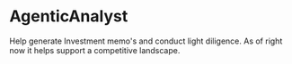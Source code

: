 # AgenticAnalyst
Help generate Investment memo's and conduct light diligence. As of right now it helps support a competitive landscape.
